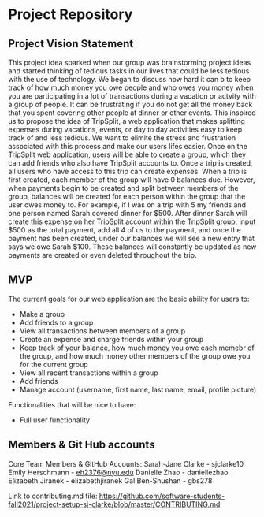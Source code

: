 # Project Repository

## Project Vision Statement 

This project idea sparked when our group was brainstorming project ideas and started thinking of tedious tasks in our lives that could be less tedious with the use of technology. We began to discuss how hard it can b to keep track of how much money you owe people and who owes you money when you are participating in a lot of transactions during a vacation or actvity with a group of people. It can be frustrating if you do not get all the money back that you spent covering other people at dinner or other events. This inspired us to propose the idea of TripSplit, a web application that makes splitting expenses during vacations, events, or day to day activities easy to keep track of and less tedious. We want to elimite the stress and frustration associated with this process and make our users lifes easier. 
Once on the TripSplit web application, users will be able to create a group, which they can add friends who also have TripSplit accounts to. Once a trip is created, all users who have access to this trip can create expenses. When a trip is first created, each member of the group will have 0 balances due. However, when payments begin to be created and split between members of the group, balances will be created for each person within the group that the user owes money to. For example, if I was on a trip with 5 my friends and one person named Sarah covered dinner for $500. After dinner Sarah will create this expense on her TripSplit account within the TripSplit group, input $500 as the total payment, add all 4 of us to the payment, and once the payment has been created, under our balances we will see a new entry that says we owe Sarah $100. These balances will constantly be updated as new payments are created or even deleted throughout the trip. 

## MVP
The current goals for our web application are the basic ability for users to: 
- Make a group 
- Add friends to a group 
- View all transactions between members of a group
- Create an expense and charge friends within your group 
- Keep track of your balance, how much money you owe each memebr of the group, and how much money other members of the group owe you for the current group 
- View all recent transactions within a group 
- Add friends 
- Manage account (username, first name, last name, email, profile picture)

Functionalities that will be nice to have: 
- Full user functionality 

## Members & Git Hub accounts 

Core Team Members & GitHub Accounts: 
Sarah-Jane Clarke - sjclarke10
Emily Herschmann - eh2376@nyu.edu
Danielle Zhao - daniellezhao
Elizabeth Jiranek - elizabethjiranek
Gal Ben-Shushan - gbs278 


Link to contributing.md file: https://github.com/software-students-fall2021/project-setup-sj-clarke/blob/master/CONTRIBUTING.md 




